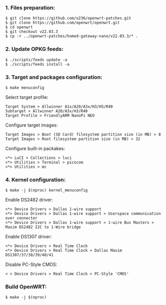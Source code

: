 ### 1. Files preparation:
```
$ git clone https://github.com/u236/openwrt-patches.git
$ git clone https://github.com/openwrt/openwrt.git
$ cd openwrt
$ git checkout v22.03.3
$ cp -r ../openwrt-patches/homed-gateway-nano/v22.03.3/* .
```

### 2. Update OPKG feeds:
```
$ ./scripts/feeds update -a
$ ./scripts/feeds install -a
```

### 3. Target and packages configuration:
```
$ make menuconfig
```

Select target profile:
```
Target System > Allwinner A1x/A20/A3x/H3/H5/R40
Subtarget > Allwinner A20/A3x/H3/R40
Target Profile > FriendlyARM NanoPi NEO
```

Configure target images:
```
Target Images > Boot (SD Card) filesystem partition size (in MB) > 8
Target Images > Root filesystem partition size (in MB) > 32
```

Configure built-in packakes:
```
<*> LuCI > Collections > luci
<*> Utilities > Terminal > picocom
<*> Utilities > mc
```

### 4. Kernel configuration:
```
$ make -j $(nproc) kernel_menuconfig
```

Enable DS2482 driver:
```
<*> Device Drivers > Dallas 1-wire support
<*> Device Drivers > Dallas 1-wire support > Userspace communication over connector
<*> Device Drivers > Dallas 1-wire support > 1-wire Bus Masters > Maxim DS2482 I2C to 1-Wire bridge
```

Enable DS1307 driver:
```
<*> Device Drivers > Real Time Clock
<*> Device Drivers > Real Time Clock > Dallas Maxim DS1307/37/38/39/40/41
```

Disable PC-Style CMOS:
```
< > Device Drivers > Real Time Clock > PC-Style 'CMOS'
```

### Build OpenWRT:
```
$ make -j $(nproc)
```